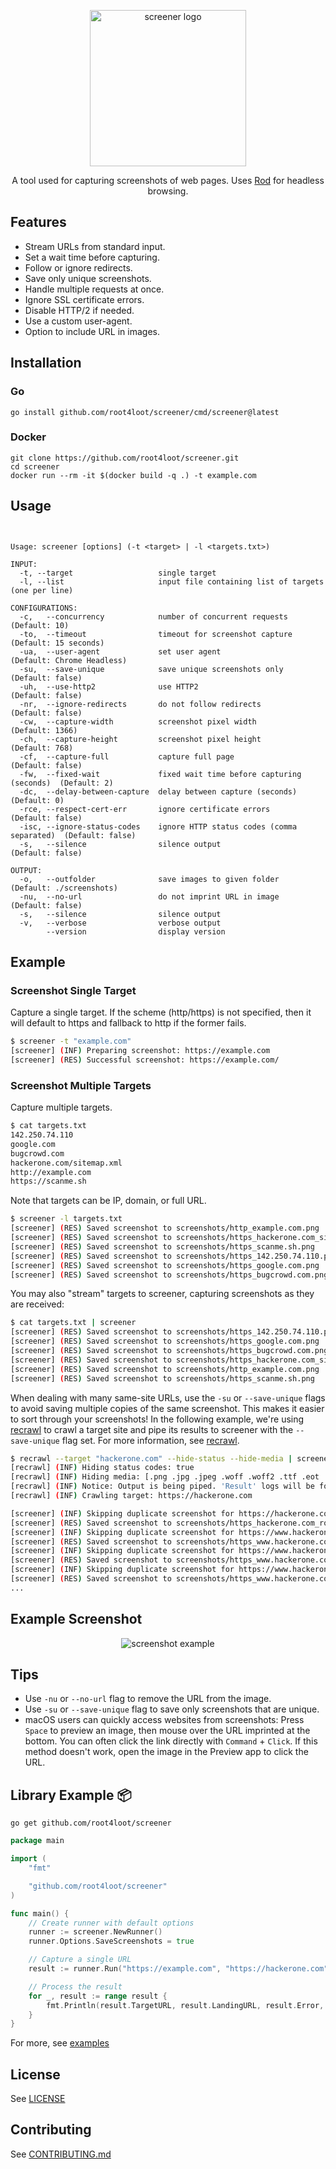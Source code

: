 <p align="center">
<img src="./assets/logo.png" alt="screener logo" width="250"/>
</p>

<div align="center">
A tool used for capturing screenshots of web pages. Uses <a href="https://github.com/go-rod/rod">Rod</a> for headless browsing.
</div>

## Features

- Stream URLs from standard input.
- Set a wait time before capturing.
- Follow or ignore redirects.
- Save only unique screenshots.
- Handle multiple requests at once.
- Ignore SSL certificate errors.
- Disable HTTP/2 if needed.
- Use a custom user-agent.
- Option to include URL in images.

## Installation

### Go

```
go install github.com/root4loot/screener/cmd/screener@latest
```

### Docker

```
git clone https://github.com/root4loot/screener.git
cd screener
docker run --rm -it $(docker build -q .) -t example.com
```

## Usage

```


Usage: screener [options] (-t <target> | -l <targets.txt>)

INPUT:
  -t, --target                   single target
  -l, --list                     input file containing list of targets (one per line)

CONFIGURATIONS:
  -c,   --concurrency            number of concurrent requests               (Default: 10)
  -to,  --timeout                timeout for screenshot capture              (Default: 15 seconds)
  -ua,  --user-agent             set user agent                              (Default: Chrome Headless)
  -su,  --save-unique            save unique screenshots only                (Default: false)
  -uh,  --use-http2              use HTTP2                                   (Default: false)
  -nr,  --ignore-redirects       do not follow redirects                     (Default: false)
  -cw,  --capture-width          screenshot pixel width                      (Default: 1366)
  -ch,  --capture-height         screenshot pixel height                     (Default: 768)
  -cf,  --capture-full           capture full page                           (Default: false)
  -fw,  --fixed-wait             fixed wait time before capturing (seconds)  (Default: 2)
  -dc,  --delay-between-capture  delay between capture (seconds)             (Default: 0)
  -rce, --respect-cert-err       ignore certificate errors                   (Default: false)
  -isc, --ignore-status-codes    ignore HTTP status codes (comma separated)  (Default: false)
  -s,   --silence                silence output                              (Default: false)

OUTPUT:
  -o,   --outfolder              save images to given folder                 (Default: ./screenshots)
  -nu,  --no-url                 do not imprint URL in image                 (Default: false)
  -s,   --silence                silence output
  -v,   --verbose                verbose output
        --version                display version

```

## Example

### Screenshot Single Target

Capture a single target. If the scheme (http/https) is not specified, then it will default to https and fallback to http if the former fails.

```sh
$ screener -t "example.com"
[screener] (INF) Preparing screenshot: https://example.com
[screener] (RES) Successful screenshot: https://example.com/
```

### Screenshot Multiple Targets

Capture multiple targets.

```sh
$ cat targets.txt
142.250.74.110
google.com
bugcrowd.com
hackerone.com/sitemap.xml
http://example.com
https://scanme.sh
```

Note that targets can be IP, domain, or full URL.

```sh
$ screener -l targets.txt
[screener] (RES) Saved screenshot to screenshots/http_example.com.png
[screener] (RES) Saved screenshot to screenshots/https_hackerone.com_sitemap.xml.png
[screener] (RES) Saved screenshot to screenshots/https_scanme.sh.png
[screener] (RES) Saved screenshot to screenshots/https_142.250.74.110.png
[screener] (RES) Saved screenshot to screenshots/https_google.com.png
[screener] (RES) Saved screenshot to screenshots/https_bugcrowd.com.png
```

You may also "stream" targets to screener, capturing screenshots as they are received:

```sh
$ cat targets.txt | screener
[screener] (RES) Saved screenshot to screenshots/https_142.250.74.110.png
[screener] (RES) Saved screenshot to screenshots/https_google.com.png
[screener] (RES) Saved screenshot to screenshots/https_bugcrowd.com.png
[screener] (RES) Saved screenshot to screenshots/https_hackerone.com_sitemap.xml.png
[screener] (RES) Saved screenshot to screenshots/http_example.com.png
[screener] (RES) Saved screenshot to screenshots/https_scanme.sh.png
```

When dealing with many same-site URLs, use the `-su` or `--save-unique` flags to avoid saving multiple copies of the same screenshot. This makes it easier to sort through your screenshots!
In the following example, we're using [recrawl](https://github.com/root4loot/recrawl) to crawl a target site and pipe its results to screener with the `--save-unique` flag set. For more information, see [recrawl](https://github.com/root4loot/recrawl).

```sh
$ recrawl --target "hackerone.com" --hide-status --hide-media | screener --save-unique
[recrawl] (INF) Hiding status codes: true
[recrawl] (INF) Hiding media: [.png .jpg .jpeg .woff .woff2 .ttf .eot .svg .gif .ico .webp .mp4 .webm .mp3 .wav .flac .aac .ogg .m4a .flv .avi .mov .wmv .swf .mkv .m4v .3gp .3g2]
[recrawl] (INF) Notice: Output is being piped. 'Result' logs will be formatted accordingly.
[recrawl] (INF) Crawling target: https://hackerone.com

[screener] (INF) Skipping duplicate screenshot for https://hackerone.com/robots.txt
[screener] (RES) Saved screenshot to screenshots/https_hackerone.com_robots.txt.png
[screener] (INF) Skipping duplicate screenshot for https://www.hackerone.com/node/12420/
[screener] (RES) Saved screenshot to screenshots/https_www.hackerone.com_node_12420.png
[screener] (INF) Skipping duplicate screenshot for https://www.hackerone.com/product/challenge/
[screener] (RES) Saved screenshot to screenshots/https_www.hackerone.com_product_challenge.png
[screener] (INF) Skipping duplicate screenshot for https://www.hackerone.com/node/9916/
[screener] (RES) Saved screenshot to screenshots/https_www.hackerone.com_node_9916.png
...
```

## Example Screenshot

<p align="center">
<img src="./assets/https_example.com.png" alt="screenshot example"/>
</p>

## Tips

- Use `-nu` or `--no-url` flag to remove the URL from the image.
- Use `-su` or `--save-unique` flag to save only screenshots that are unique.
- macOS users can quickly access websites from screenshots: Press `Space` to preview an image, then mouse over the URL imprinted at the bottom. You can often click the link directly with `Command` + `Click`. If this method doesn't work, open the image in the Preview app to click the URL.

## Library Example 📦

```
go get github.com/root4loot/screener
```

```go
package main

import (
	"fmt"

	"github.com/root4loot/screener"
)

func main() {
	// Create runner with default options
	runner := screener.NewRunner()
	runner.Options.SaveScreenshots = true

	// Capture a single URL
	result := runner.Run("https://example.com", "https://hackerone.com")

	// Process the result
	for _, result := range result {
		fmt.Println(result.TargetURL, result.LandingURL, result.Error, len(result.Image))
	}
}

```

For more, see [examples](https://github.com/root4loot/screener/tree/master/examples)

## License

See [LICENSE](LICENSE)

## Contributing

See [CONTRIBUTING.md](CONTRIBUTING.md)
